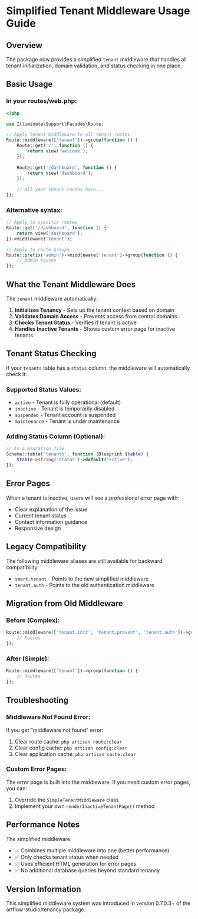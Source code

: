 # Simplified Tenant Middleware Usage Guide

## Overview
The package now provides a simplified `tenant` middleware that handles all tenant initialization, domain validation, and status checking in one place.

## Basic Usage

### In your routes/web.php:
```php
<?php

use Illuminate\Support\Facades\Route;

// Apply tenant middleware to all tenant routes
Route::middleware(['tenant'])->group(function () {
    Route::get('/', function () {
        return view('welcome');
    });
    
    Route::get('/dashboard', function () {
        return view('dashboard');
    });
    
    // All your tenant routes here...
});
```

### Alternative syntax:
```php
// Apply to specific routes
Route::get('/dashboard', function () {
    return view('dashboard');
})->middleware('tenant');

// Apply to route groups
Route::prefix('admin')->middleware('tenant')->group(function () {
    // Admin routes
});
```

## What the Tenant Middleware Does

The `tenant` middleware automatically:
1. **Initializes Tenancy** - Sets up the tenant context based on domain
2. **Validates Domain Access** - Prevents access from central domains
3. **Checks Tenant Status** - Verifies if tenant is active
4. **Handles Inactive Tenants** - Shows custom error page for inactive tenants

## Tenant Status Checking

If your `tenants` table has a `status` column, the middleware will automatically check it:

### Supported Status Values:
- `active` - Tenant is fully operational (default)
- `inactive` - Tenant is temporarily disabled
- `suspended` - Tenant account is suspended
- `maintenance` - Tenant is under maintenance

### Adding Status Column (Optional):
```php
// In a migration file
Schema::table('tenants', function (Blueprint $table) {
    $table->string('status')->default('active');
});
```

## Error Pages

When a tenant is inactive, users will see a professional error page with:
- Clear explanation of the issue
- Current tenant status
- Contact information guidance
- Responsive design

## Legacy Compatibility

The following middleware aliases are still available for backward compatibility:
- `smart.tenant` - Points to the new simplified middleware
- `tenant.auth` - Points to the old authentication middleware

## Migration from Old Middleware

### Before (Complex):
```php
Route::middleware(['tenant.init', 'tenant.prevent', 'tenant.auth'])->group(function () {
    // Routes
});
```

### After (Simple):
```php
Route::middleware(['tenant'])->group(function () {
    // Routes
});
```

## Troubleshooting

### Middleware Not Found Error:
If you get "middleware not found" error:
1. Clear route cache: `php artisan route:clear`
2. Clear config cache: `php artisan config:clear`
3. Clear application cache: `php artisan cache:clear`

### Custom Error Pages:
The error page is built into the middleware. If you need custom error pages, you can:
1. Override the `SimpleTenantMiddleware` class
2. Implement your own `renderInactiveTenantPage()` method

## Performance Notes

The simplified middleware:
- ✅ Combines multiple middleware into one (better performance)
- ✅ Only checks tenant status when needed
- ✅ Uses efficient HTML generation for error pages
- ✅ No additional database queries beyond standard tenancy

## Version Information

This simplified middleware system was introduced in version 0.7.0.3+ of the artflow-studio/tenancy package.
